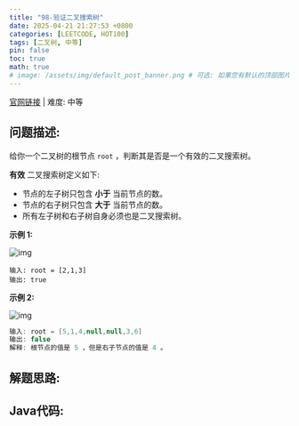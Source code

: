 ```yaml
---
title: "98-验证二叉搜索树"
date: 2025-04-21 21:27:53 +0800
categories: [LEETCODE, HOT100]
tags: [二叉树, 中等]
pin: false
toc: true
math: true
# image: /assets/img/default_post_banner.png # 可选: 如果您有默认的顶部图片，取消注释并修改路径
---
```


[官网链接](https://leetcode.cn/problems/validate-binary-search-tree/) \| 难度: 中等

## 问题描述: 

给你一个二叉树的根节点 `root` ，判断其是否是一个有效的二叉搜索树。

**有效** 二叉搜索树定义如下: 

- 节点的左子树只包含 **小于** 当前节点的数。
- 节点的右子树只包含 **大于** 当前节点的数。
- 所有左子树和右子树自身必须也是二叉搜索树。

**示例 1:**

![img](../assets/img/posts/p98_0.jpg)

```
输入: root = [2,1,3]
输出: true
```

**示例 2:**

![img](../assets/img/posts/p98_1.jpg)

```java
输入: root = [5,1,4,null,null,3,6]
输出: false
解释: 根节点的值是 5 ，但是右子节点的值是 4 。
```



## 解题思路: 



## Java代码: 

